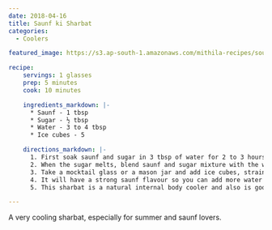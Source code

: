 ```yaml
---
date: 2018-04-16
title: Saunf ki Sharbat
categories:
  - Coolers

featured_image: https://s3.ap-south-1.amazonaws.com/mithila-recipes/souf_sharbat_small.jpg

recipe:
    servings: 1 glasses
    prep: 5 minutes
    cook: 10 minutes

    ingredients_markdown: |-
      * Saunf - 1 tbsp
      * Sugar - ½ tbsp
      * Water - 3 to 4 tbsp
      * Ice cubes - 5

    directions_markdown: |-
      1. First soak saunf and sugar in 3 tbsp of water for 2 to 3 hours ( here i have used rock sugar also called as diamond sakkare in kannada, you can also use normal sugar )
      2. When the sugar melts, blend saunf and sugar mixture with the water used for soaking (use small mixer jar for blending ).
      3. Take a mocktail glass or a mason jar and add ice cubes, strain the blended mixture to the glass.
      4. It will have a strong saunf flavour so you can add more water depending on your taste ( don’t add more water than required as it will take away the flavour of saunf )
      5. This sharbat is a natural internal body cooler and also is good for digestion.

---
```


A very cooling sharbat, especially for summer and saunf lovers.





